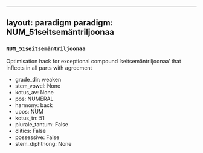 
---
layout: paradigm
paradigm: NUM_51seitsemäntriljoonaa
---
### ` NUM_51seitsemäntriljoonaa `

Optimisation hack for exceptional compound ’seitsemäntriljoonaa’ that inflects in all parts with agreement
* grade_dir: weaken
* stem_vowel: None
* kotus_av: None
* pos: NUMERAL
* harmony: back
* upos: NUM
* kotus_tn: 51
* plurale_tantum: False
* clitics: False
* possessive: False
* stem_diphthong: None
